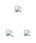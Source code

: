 <div align="center">
<img widhth=77% src="https://c.tenor.com/AXTSXVbBdOIAAAAC/leviackerman-attackontitan.gif" />
<br>

<br>
<br>
<p align="Center">
 <a href="#" alt="R9's github stats">
  <img src="https://github-readme-stats.vercel.app/api?username=omidxrz&theme=tokyonight&show_icons=true" />
 </a>
 &nbsp;&nbsp;&nbsp;&nbsp;&nbsp;&nbsp;
 <a href="#" alt="R9 Stats">
  <img src="https://github-readme-stats.vercel.app/api/top-langs/?username=omidxrz&exclude_repo=Sample_CQRS,NodeAPI,AspNetCoreDDD&theme=tokyonight&hide=html,TypeScript,Powershell&langs_count=3" />
 </a>
</p>

